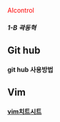 <span style="color:red">AIcontrol</span>

##### 1-B 곽동혁

## Git hub

#### git hub 사용방법

## Vim

#### [vim치트시트](https://github.com/GwekDonghyeok/AIcontrol/blob/main/VIM%20Cheat%20Sheet%20%ED%95%9C%EA%B8%802.pdf)
